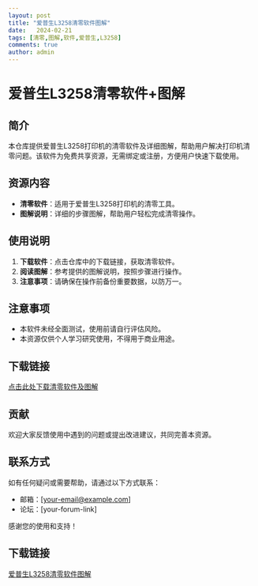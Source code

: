 ```yaml
---
layout: post
title: "爱普生L3258清零软件图解"
date:   2024-02-21
tags: [清零,图解,软件,爱普生,L3258]
comments: true
author: admin
---
```

# 爱普生L3258清零软件+图解

## 简介
本仓库提供爱普生L3258打印机的清零软件及详细图解，帮助用户解决打印机清零问题。该软件为免费共享资源，无需绑定或注册，方便用户快速下载使用。

## 资源内容
- **清零软件**：适用于爱普生L3258打印机的清零工具。
- **图解说明**：详细的步骤图解，帮助用户轻松完成清零操作。

## 使用说明
1. **下载软件**：点击仓库中的下载链接，获取清零软件。
2. **阅读图解**：参考提供的图解说明，按照步骤进行操作。
3. **注意事项**：请确保在操作前备份重要数据，以防万一。

## 注意事项
- 本软件未经全面测试，使用前请自行评估风险。
- 本资源仅供个人学习研究使用，不得用于商业用途。

## 下载链接
[点击此处下载清零软件及图解](下载链接)

## 贡献
欢迎大家反馈使用中遇到的问题或提出改进建议，共同完善本资源。

## 联系方式
如有任何疑问或需要帮助，请通过以下方式联系：
- 邮箱：[your-email@example.com]
- 论坛：[your-forum-link]

感谢您的使用和支持！

## 下载链接

[爱普生L3258清零软件图解](https://pan.quark.cn/s/3fc97a518771)